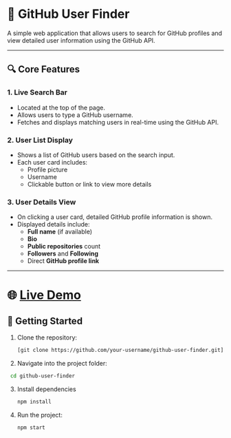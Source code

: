 # 👤 GitHub User Finder

A simple web application that allows users to search for GitHub profiles and view detailed user information using the GitHub API.

---

## 🔍 Core Features

### 1. **Live Search Bar**
- Located at the top of the page.
- Allows users to type a GitHub username.
- Fetches and displays matching users in real-time using the GitHub API.

### 2. **User List Display**
- Shows a list of GitHub users based on the search input.
- Each user card includes:
  - Profile picture
  - Username
  - Clickable button or link to view more details

### 3. **User Details View**
- On clicking a user card, detailed GitHub profile information is shown.
- Displayed details include:
  - **Full name** (if available)
  - **Bio**
  - **Public repositories** count
  - **Followers** and **Following**
  - Direct **GitHub profile link**

---
# 🌐 [Live Demo](https://git-hub-user-sigma.vercel.app/)
  

## 🚀 Getting Started

1. Clone the repository:
   ```bash
   [git clone https://github.com/your-username/github-user-finder.git](https://github.com/Pinti0001/GitHub-User.git)
   ```
2. Navigate into the project folder:
  ```bash
   cd github-user-finder
   ```
3. Install dependencies
    ```bash
   npm install
   ```
4. Run the project:
   ```bash
   npm start
   ```
